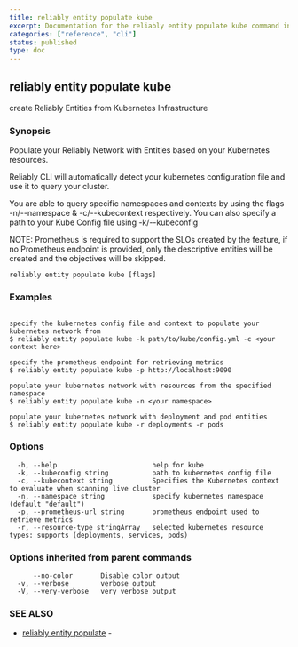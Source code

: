 ```yaml
---
title: reliably entity populate kube
excerpt: Documentation for the reliably entity populate kube command in the Reliably CLI
categories: ["reference", "cli"]
status: published
type: doc
---
```

## reliably entity populate kube

create Reliably Entities from Kubernetes Infrastructure

### Synopsis


Populate your Reliably Network with Entities based
on your Kubernetes resources.

Reliably CLI will automatically detect your kubernetes
configuration file and use it to query your cluster.

You are able to query specific namespaces and contexts
by using the flags -n/--namespace & -c/--kubecontext respectively. You can also 
specify a path to your Kube Config file using -k/--kubeconfig

NOTE: Prometheus is required to support the SLOs created
by the feature, if no Prometheus endpoint is provided, 
only the descriptive entities will be created and the objectives
will be skipped.

```
reliably entity populate kube [flags]
```

### Examples

```

specify the kubernetes config file and context to populate your kubernetes network from
$ reliably entity populate kube -k path/to/kube/config.yml -c <your context here>

specify the prometheus endpoint for retrieving metrics
$ reliably entity populate kube -p http://localhost:9090

populate your kubernetes network with resources from the specified namespace
$ reliably entity populate kube -n <your namespace>

populate your kubernetes network with deployment and pod entities
$ reliably entity populate kube -r deployments -r pods
```

### Options

```
  -h, --help                        help for kube
  -k, --kubeconfig string           path to kubernetes config file
  -c, --kubecontext string          Specifies the Kubernetes context to evaluate when scanning live cluster
  -n, --namespace string            specify kubernetes namespace (default "default")
  -p, --prometheus-url string       prometheus endpoint used to retrieve metrics
  -r, --resource-type stringArray   selected kubernetes resource types: supports (deployments, services, pods)
```

### Options inherited from parent commands

```
      --no-color       Disable color output
  -v, --verbose        verbose output
  -V, --very-verbose   very verbose output
```

### SEE ALSO

* [reliably entity populate](/docs/reference/cli/reliably-entity-populate/)	 - 

